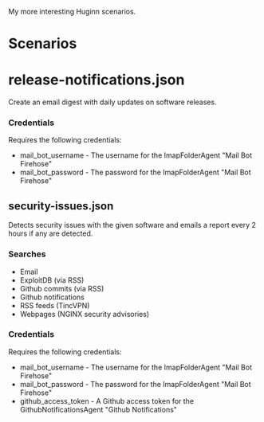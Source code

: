 My more interesting Huginn scenarios.

# Scenarios

# release-notifications.json

Create an email digest with daily updates on software releases.

### Credentials
Requires the following credentials:

* mail_bot_username - The username for the ImapFolderAgent "Mail Bot Firehose"
* mail_bot_password - The password for the ImapFolderAgent "Mail Bot Firehose"

## security-issues.json
Detects security issues with the given software and emails a report every 2 hours if any are detected.

### Searches
- Email
- ExploitDB (via RSS)
- Github commits (via RSS)
- Github notifications
- RSS feeds (TincVPN)
- Webpages (NGINX security advisories)

### Credentials
Requires the following credentials:

* mail_bot_username - The username for the ImapFolderAgent "Mail Bot Firehose"
* mail_bot_password - The password for the ImapFolderAgent "Mail Bot Firehose"
* github_access_token - A Github access token for the GithubNotificationsAgent "Github Notifications"
